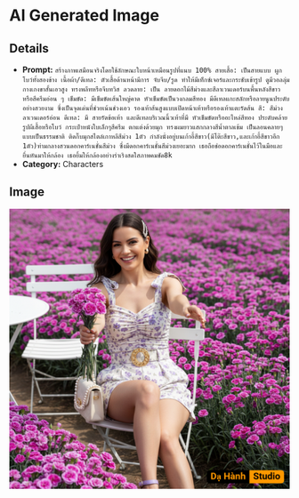 # AI Generated Image

## Details
- **Prompt:** `สร้างภาพเสมือนจริงโดยใช้ลักษณะใบหน้าเหมือนรูปที่แนบ 100%
สายเสื้อ: เป็นสายแบบ ผูกโบว์ทั้งสองข้าง
เนื้อผ้า/ดีเทล: ตัวเสื้อด้านหน้ามีการ จับจีบ/รูด ทำให้มีเท็กซ์เจอร์และกระชับเข้ารูป ดูมีวอลลุ่ม
กางเกงขาสั้นเอวสูง ทรงพลีทหรือจีบทวิส
ลวดลาย: เป็น ลายดอกไม้สีม่วงและสีลาเวนเดอร์บนพื้นหลังสีขาวหรือสีครีมอ่อน ๆ
เข็มขัด: มีเข็มขัดเส้นใหญ่คาด หัวเข็มขัดเป็นวงกลมสีทอง มีดีเทลแกะสลักหรือลายนูนประดับอย่างสวยงาม ซึ่งเป็นจุดเด่นที่ช่วยเน้นช่วงเอว
รองเท้าส้นสูงแบบเปิดหน้าเท้าหรือรองเท้าแตะรัดส้น
สี: สีม่วงลาเวนเดอร์อ่อน
ดีเทล: มี สายรัดข้อเท้า และดีเทลบริเวณนิ้วเท้าที่มี หัวเข็มขัดหรืออะไหล่สีทอง ประดับคล้ายรูปผีเสื้อหรือโบว์
กระเป๋าหนังใบเล็กๆสีครีม ตกแต่งด้วยมุก
ทรงผมยาวแสกกลางสีน้ำตาลเข้ม เป็นลอนคลายๆแบบเป็นธรรมชาติ ติดกิ๊บมุกสไตล์เกาหลีสีม่วง 1ตัว กำลังนั่งอยู่บนเก้าอี้สีขาว(มีโต๊ะสีขาว,และเก้าอี้สีขาวอีก 1ตัว)ท่ามกลางสวนดอกคาร์เนชั่นสีม่วง ซึ่งมีดอกคาร์เนชั่นสีม่วงเยอะมาก เธอถือช่อดอกคาร์เนชั่นไว้ในมือและยื่นหันมาให้กล้อง เธอยิ้มให้กล้องอย่างร่าเริงสดใสภาพคมชัด8k`
- **Category:** Characters


## Image
![AI Generated Image](./image-2025-10-18T04-13-41-106Z-ipagc.png)